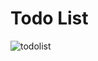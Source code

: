 # Todo List

![todolist](https://user-images.githubusercontent.com/11413770/41135339-c3ae0160-6a96-11e8-85fa-cecd5d18cc73.png)
